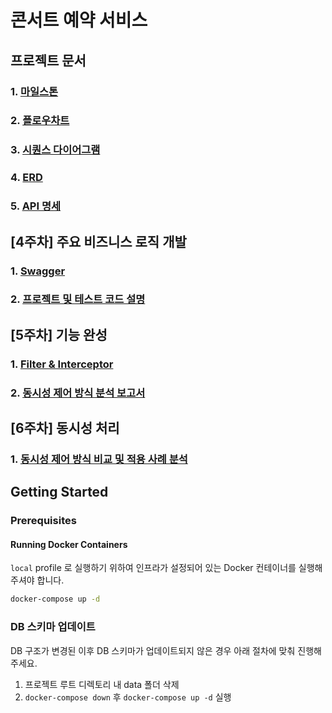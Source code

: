 # 콘서트 예약 서비스

## 프로젝트 문서

### 1. [마일스톤](docs/milestone.md)

### 2. [플로우차트](docs/flowchart.md)

### 3. [시퀀스 다이어그램](docs/sequence-diagram.md)

### 4. [ERD](docs/erd.md)

### 5. [API 명세](https://psh10066.github.io/hhplus-server-concert/api-spec.html)

## [4주차] 주요 비즈니스 로직 개발

### 1. [Swagger](docs/swagger.md)

### 2. [프로젝트 및 테스트 코드 설명](docs/project-description.md)

## [5주차] 기능 완성

### 1. [Filter & Interceptor](docs/filter-interceptor.md)

### 2. [동시성 제어 방식 분석 보고서](docs/concurrency-control.md)

## [6주차] 동시성 처리

### 1. [동시성 제어 방식 비교 및 적용 사례 분석](docs/concurrency-control-v2.md)

## Getting Started

### Prerequisites

#### Running Docker Containers

`local` profile 로 실행하기 위하여 인프라가 설정되어 있는 Docker 컨테이너를 실행해주셔야 합니다.

```bash
docker-compose up -d
```

### DB 스키마 업데이트

DB 구조가 변경된 이후 DB 스키마가 업데이트되지 않은 경우 아래 절차에 맞춰 진행해 주세요.
1. 프로젝트 루트 디렉토리 내 data 폴더 삭제
2. `docker-compose down` 후 `docker-compose up -d` 실행